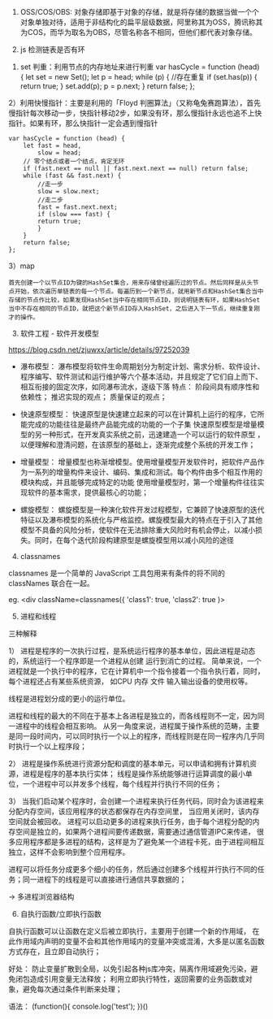 1. OSS/COS/OBS:
    对象存储即基于对象的存储，就是将存储的数据当做一个个对象单独对待，适用于非结构化的扁平层级数据，阿里称其为OSS，腾讯称其为COS，而华为取名为OBS，尽管名称各不相同，但他们都代表对象存储。
    
2. js 检测链表是否有环

1) set 判重：利用节点的内存地址来进行判重
    var hasCycle = function (head) {
        let set = new Set();
        let p = head;
        while (p) {
            //存在重复
            if (set.has(p)) {
            return true;
            }
            set.add(p);
            p = p.next;
        }
        return false;
    };

2）利用快慢指针：主要是利用的「Floyd 判圈算法」（又称龟兔赛跑算法），首先慢指针每次移动一步，快指针移动2步，如果没有环，那么慢指针永远也追不上快指针。如果有环，那么快指针一定会遇到慢指针

    var hasCycle = function (head) {
        let fast = head,
            slow = head;
        // 零个结点或者一个结点，肯定无环
        if (fast.next == null || fast.next.next == null) return false;
        while (fast && fast.next) {
            //走一步
            slow = slow.next;
            //走二步
            fast = fast.next.next;
            if (slow === fast) {
            return true;
            }
        }
        return false;
    };

3）map
    
    首先创建一个以节点ID为键的HashSet集合，用来存储曾经遍历过的节点。然后同样是从头节点开始，依次遍历单链表的每一个节点。每遍历到一个新节点，就用新节点和HashSet集合当中存储的节点作比较，如果发现HashSet当中存在相同节点ID，则说明链表有环，如果HashSet当中不存在相同的节点ID，就把这个新节点ID存入HashSet，之后进入下一节点，继续重复刚才的操作。
    

3. 软件工程 - 软件开发模型

https://blog.csdn.net/zjuwxx/article/details/97252039

- 瀑布模型：
瀑布模型将软件生命周期划分为制定计划、需求分析、软件设计、程序编写、软件测试和运行维护等六个基本活动，并且规定了它们自上而下、相互衔接的固定次序，如同瀑布流水，逐级下落
特点：
    阶段间具有顺序性和依赖性；
    推迟实现的观点；
    质量保证的观点；

- 快速原型模型：
快速原型是快速建立起来的可以在计算机上运行的程序，它所能完成的功能往往是最终产品能完成的功能的一个子集
快速原型模型是增量模型的另一种形式，在开发真实系统之前，迅速建造一个可以运行的软件原型 ，以便理解和澄清问题，在该原型的基础上，逐渐完成整个系统的开发工作；

- 增量模型：
增量模型也称渐增模型。使用增量模型开发软件时，把软件产品作为一系列的增量构件来设计、编码、集成和测试。每个构件由多个相互作用的模块构成，并且能够完成特定的功能
使用增量模型时，第一个增量构件往往实现软件的基本需求，提供最核心的功能；

- 螺旋模型：
螺旋模型是一种演化软件开发过程模型，它兼顾了快速原型的迭代特征以及瀑布模型的系统化与严格监控。螺旋模型最大的特点在于引入了其他模型不具备的风险分析，使软件在无法排除重大风险时有机会停止，以减小损失。同时，在每个迭代阶段构建原型是螺旋模型用以减小风险的途径

4. classnames

classnames 是一个简单的 JavaScript 工具包用来有条件的将不同的 classNames 联合在一起。

eg.
    <div className=classnames({
        'class1': true,
        'class2': true
        )>
    </div>

5. 进程和线程

三种解释

1）
进程是程序的一次执行过程，是系统运行程序的基本单位，因此进程是动态的，系统运行一个程序即是一个进程从创建 运行到消亡的过程。
简单来说，一个进程就是一个执行中的程序，它在计算机中一个指令接着一个指令执行着，同时，每个进程还占有某些系统资源，
如CPU 内存 文件 输入输出设备的使用权等。

线程是进程划分成的更小的运行单位。

进程和线程的最大的不同在于基本上各进程是独立的，而各线程则不一定，因为同一进程中的线程会相互影响。
从另一角度来说，进程属于操作系统的范畴，主要是同一段时间内，可以同时执行一个以上的程序，而线程则是在同一程序内几乎同时执行一个以上程序段；

2）
进程是操作系统进行资源分配和调度的基本单元，可以申请和拥有计算机资源，进程是程序的基本执行实体；
线程是操作系统能够进行运算调度的最小单位，一个进程中可以并发多个线程，每个线程并行执行不同的任务；

3）
当我们启动某个程序时，会创建一个进程来执行任务代码，同时会为该进程来分配内存空间，该应用程序的状态都保存在内存空间里，
当应用关闭时，该内存空间就会被回收。
进程可以启动更多的进程来执行任务，由于每个进程分配的内存空间是独立的，如果两个进程间要传递数据，需要通过通信管道IPC来传递，
很多应用程序都是多进程的结构，这样是为了避免某一个进程卡死，由于进程间相互独立，这样不会影响到整个应用程序。

进程可以将任务分成更多个细小的任务，然后通过创建多个线程并行执行不同的任务；同一进程下的线程是可以直接进行通信共享数据的；

-> 多进程浏览器结构

6. 自执行函数/立即执行函数

自执行函数可以让函数在定义后被立即执行，主要用于创建一个新的作用域，
在此作用域内声明的变量不会和其他作用域内的变量冲突或混淆，大多是以匿名函数方式存在，且立即自动执行；

好处：
    防止变量扩散到全局，以免引起各种js库冲突，隔离作用域避免污染，避免闭包造成引用变量无法释放；
    利用立即执行特性，返回需要的业务函数或对象，避免每次通过条件判断来处理；
    
语法：
    (function(){
        console.log('test');
    })()